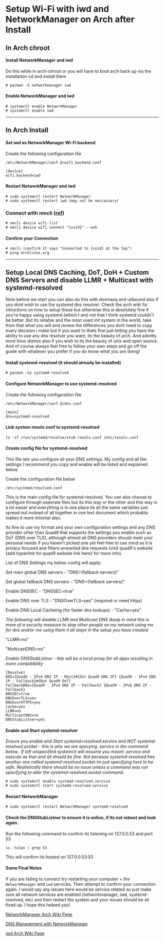 # Setup Wi-Fi with iwd and NetworkManager on Arch after Install

## In Arch chroot

#### Install NetworkManager and iwd

Do this while in arch-chroot or you will have to boot arch back up via the installation cd and install them

```
# pacman -S networkmanager iwd
```

#### Enable NetworkManager and iwd

```
# systemctl enable NetworkManager
# systemctl enable iwd
```

---

## In Arch Install

#### Set iwd as NetworkManager Wi-Fi backend

Create the following configuration file

`/etc/NetworkManager/conf.d/wifi_backend.conf`

```
[device]
wifi.backend=iwd
```

#### Restart NetworkManager and iwd

```
# sudo systemctl restart NetworkManager
# sudo systemctl restart iwd (may not be neccassary)
```

### Connect with nmcli ([ref](https://wiki.archlinux.org/title/NetworkManager#nmcli_examples))

```
# nmcli device wifi list
# nmcli device wifi connect "{ssid}" --ask
```

#### Confirm your Connection

```
# nmcli (confirm it says "Connected to {ssid} at the top")
# ping archlinux.org
```

---

## Setup Local DNS Caching, DoT, DoH + Custom DNS Servers and disable LLMR + Multicast with systemd-resolved

Note before we start you can also do this with dnsmasq and unbound also if you dont wish to use the systemd dns resolver. Check the arch wiki for intructions on how to setup these but otherwise this is absolutely fine if you're happy using systemd (which I am) not that I think systemd couldn't be better. But its reliable and the most used init system in the world, take from that what you will and review the differences you dont need to copy every decision i make but if you want to thats fine just letting you have the ability to use any dns resolver you want, its the beauty of arch. And admitly *most* linux distros also if you wish to its the beauty of unix and open source. And of course always feel free to follow your own steps and go off the guide with whatever you prefer if you do know what you are doing!

#### Install systemd-resolved (it should already be installed)

```
# pacman -Sy systemd-resolved
```

#### Configure NetworkManager to use systemd-resolved

Create the following configuration file

`/etc/NetworkManager/conf.d/dns.conf`

```
[main]
dns=systemd-resolved
```

#### Link system resolv.conf to systemd-resolved

`ln -sf /run/systemd/resolve/stub-resolv.conf /etc/resolv.conf`

#### Create config file for systemd-resolved

This file lets you configure all your DNS settings.
My config and all the settings I recommend you copy and enable will be listed and explained below.

Create the configuration file below

`/etc/systemd/resolved.conf`

This is the main config file for systemd-resolved. You can also choose to configure through seperate files but its this way or the other and this way is a lot easier and everything is in one place its all the same variables just spread out instead of all together in one text document which probably makes it more minimal also.

Its fine to use my format and your own configuration settings and any DNS provider other than Quad9 that supports the settings you enable such as DoT (DNS over TLS), although almost all DNS providers should meet your personal needs if you haven't picked one yet feel free to use mind as it is privacy focused and filters unwanted dns requests (visit quad9's website {add hyperlink for quad9 website link here} for more info).

List of DNS Settings my below config will apply:

Set main global DNS servers - "DNS={fallback servers}"

Set global fallback DNS servers - "DNS={fallback servers}"

Enable DNSSEC - "DNSSEC=true"

Enable DNS over TLS - "DNSOverTLS=yes" (required or need https)

Enable DNS Local Cacheing (for faster dns lookups) - "Cache=yes"

*The following will disable LLMR and Multicast DNS (keep in mind this is more of a security measure to stop other people on my network using me for dns and/or me using them it all stays in the setup you have created:*

"LLMR=no"

"MulticastDNS=no"

*Enable DNSStubListner - this will be a local proxy for all apps resulting in more compatibility*

```
[Resolve]
DNS={Quad9 - IPv4 DNS IP - Main}#{Dot Quad9 DNS IP} {Quad9 - IPv4 DNS IP - Fallback}#{Dot Quad9 DoT}
FallbackDNS={Quad9 - IPv4 DNS IP - Fallback} {Quad9 - IPv6 DNS IP - Fallback}
DNSSEC=true
DNSOverTLS=yes
DNSOverHTTPS=yes
Cache=yes
LLMR=no
MulticastDNS=no
DNSStubListner=yes
```

#### Enable and Start systemd-resolver

*Ensure you enable and Start systemd=resolved.service and NOT systemd-resolved.socket - this is why we are specying .service in the command below.. If left unspecified systemctl will assume you meant .service and execute as that and all should be fine. But because systemd-resolved has another one called systemd-resolved.socket im just specifying here to be safe. Realistically there should be no issue unless a command was run specifying to alter the systemd-resolved.socket command.*

```
# sudo systemctl enable systemd-resolved.service
# sudo systemctl start systemd-resolved.service
```

#### Restart NetworkManager

```
# sudo systemctl restart NetworkManager systemd-resolved
```

#### Check the DNSStubListner to ensure it is online, if its not reboot and look again.

Run the following command to confirm its listening on 127.0.0.53 and port 53

`ss -tulpn | grep 53`

This will confirm its hosted on 127.0.0.53:53

#### Some Final Notes

If you are failing to connect try restarting your computer + the `NetworkManager` and `iwd` services. Then attempt to confirm your connection again. I would say any issues here would be service related so just make sure all network services are enabled (networkmanager, iwd, systemd-resolved, etc) and then restart the system and your issues should be all fixed up. I hope this helped you!

[NetworkManager Arch Wiki Page](https://wiki.archlinux.org/title/NetworkManager)

[DNS Management with NetworkManager](https://wiki.archlinux.org/title/NetworkManager#DNS_management)

[iwd Arch Wiki Page](https://wiki.archlinux.org/title/Iwd#iwctl)
